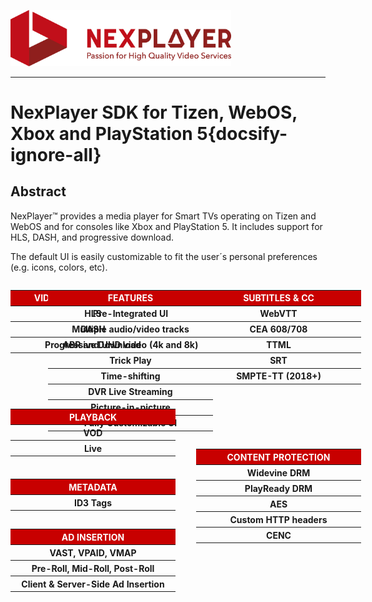 <a id="introduction-top"> </a>


<img width="70%" text-align="center" src="./_images/logo.png" alt="logo of docsify-awesome repository" >

***

# NexPlayer SDK for Tizen, WebOS, Xbox and PlayStation 5{docsify-ignore-all}

## Abstract
NexPlayer™ provides a media player for Smart TVs operating on Tizen and WebOS and for consoles like Xbox and PlayStation 5. It includes support for HLS, DASH, and progressive download.

The default UI is easily customizable to fit the user&#xB4;s personal preferences (e.g. icons, colors, etc).

<style> .titles{color: #ffffff; width: 250px;}.table{position: absolute; }  .tableFeatures{left: 18rem} .tablePlayback{top: 43rem} .tableAds{top: 55rem} .tableSubs{left: 37.5em} .tableMetadata{top: 50rem;} .tableDRM{left: 37.5em; top: 47rem;} </style>


<table class="table table-sm">

  <tbody>
    <tr>
      <th class="titles" bgcolor="#C80000" scope="row">VIDEO DELIVERY FORMATS </th>      
    </tr>
    <tr>
      <th  scope="row">HLS </th>      
    </tr>
    <tr>
      <th  scope="row">DASH </th>      
    </tr>
    <!--tr>
      <th scope="row">Microsoft Smooth Streaming </th>      
    </tr-->
    <tr>
      <th scope="row">Progressive Download </th>      
    </tr>
  </tbody>

  <table class="table tableFeatures">

  <tbody >
    <tr>
      <th colspan="3" class="titles" bgcolor="#C80000" scope="row">FEATURES</th>      
    </tr>
    <tr>
        <th>Pre-Integrated UI</th>
    </tr>    
    <tr>
        <th>Multiple audio/video tracks</th>
    </tr>
    <tr>
        <th>ABR and UHD video (4k and 8k)</th>
    </tr>
    <tr>
        <th>Trick Play</th>
    </tr>   
    <tr>
        <th>Time-shifting</th>
    </tr>
    <tr>
        <th>DVR Live Streaming</th>
    </tr>
    <tr>
        <th>Picture-in-picture</th>
    </tr>
    <!--tr>
        <th>Low latency</th>
    </tr-->
    <tr>
        <th>Fully Customizable UI</th>
    </tr>
  </tbody>

</table>

</table>

<table class="table table-sm tablePlayback" >

  <tbody >
    <tr>
      <th colspan="3"  class="titles" bgcolor="##C80000" scope="row">PLAYBACK</th>      
    </tr>
    <tr>
        <th>VOD</th>
    </tr>
    <tr>
        <th>Live</th>
    </tr>
  </tbody>

</table>

<table class="table tableAds">

  <tbody >
    <tr>
      <th colspan="3" bgcolor="##C80000"  class="titles" scope="column">AD INSERTION</th>      
    </tr>
    <tr>
        <th>VAST, VPAID, VMAP</th>
    </tr>
    <tr>
        <th>Pre-Roll, Mid-Roll, Post-Roll</th>
    </tr>
	<tr>
		<th>Client & Server-Side Ad Insertion</th>
	</tr>
  </tbody>

</table>

<table class="table table-sm tableSubs" >

  <tbody >
    <tr>
      <th colspan="3"  class="titles" bgcolor="##C80000" scope="row">SUBTITLES & CC</th>      
    </tr>
    <tr>
        <th>WebVTT</th>
    </tr>
    <tr>
        <th>CEA 608/708</th>
    </tr>
      <tr>
        <th>TTML</th>
    </tr>
    <tr>
        <th>SRT</th>
    </tr>
	<tr>
		<th>SMPTE-TT (2018+)</th>
	</tr>
  </tbody>

</table>

<table class="table table-sm tableMetadata" >

  <tbody >
    <tr>
      <th colspan="3"  class="titles" bgcolor="##C80000" scope="row">METADATA</th>      
    </tr>
    <tr>
        <th>ID3 Tags</th>
    </tr>    
  </tbody>

</table>
<table class="table table-sm tableDRM" >

  <tbody >
    <tr>
      <th colspan="3"  class="titles" bgcolor="##C80000" scope="row">CONTENT PROTECTION</th>      
    </tr>
    <tr>
        <th>Widevine DRM</th>
    </tr>
    <tr>
        <th>PlayReady DRM</th>
    </tr>    
      <tr>
        <th>AES</th>
    </tr>
       <tr>
        <th>Custom HTTP headers</th>
    </tr>
     <tr>
        <th>CENC</th>
    </tr>
  </tbody>

</table>
<pre style="background-color: #f8f8f800">



















</pre>

